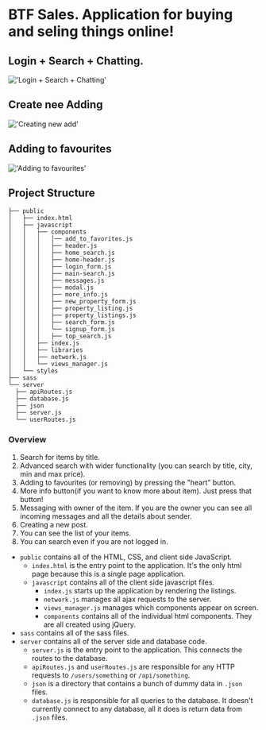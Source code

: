 # BTF Sales. Application for buying and seling things online!

## Login + Search + Chatting.

!['Login + Search + Chatting'](https://github.com/TimaJuma/btf_APP/blob/master/README%20DOCS/BTF_Login%2BSearch%2BChatting.gif)

## Create nee Adding

!['Creating new add'](https://github.com/TimaJuma/btf_APP/blob/master/README%20DOCS/BTF_CreateAdd.gif)

## Adding to favourites

!['Adding to favourites'](https://github.com/TimaJuma/btf_APP/blob/master/README%20DOCS/BTF_AddingToFav.gif)

## Project Structure

```
├── public
│   ├── index.html
│   ├── javascript
│   │   ├── components
│   │   │   │── add_to_favorites.js
│   │   │   ├── header.js
│   │   │   ├── home_search.js
│   │   │   ├── home-header.js
│   │   │   ├── login_form.js
│   │   │   ├── main-search.js
│   │   │   ├── messages.js
│   │   │   ├── modal.js
│   │   │   ├── more_info.js
│   │   │   ├── new_property_form.js
│   │   │   ├── property_listing.js
│   │   │   ├── property_listings.js
│   │   │   ├── search_form.js
│   │   │   └── signup_form.js
│   │   │   ├── top_search.js
│   │   ├── index.js
│   │   ├── libraries
│   │   ├── network.js
│   │   └── views_manager.js
│   └── styles
├── sass
└── server
  ├── apiRoutes.js
  ├── database.js
  ├── json
  ├── server.js
  └── userRoutes.js
```

### Overview

1. Search for items by title.
2. Advanced search with wider functionality (you can search by title, city, min and max price).
3. Adding to favourites (or removing) by pressing the "heart" button.
4. More info button(if you want to know more about item). Just press that button!
5. Messaging with owner of the item. If you are the owner you can see all incoming messages and all the details about sender.
6. Creating a new post.
7. You can see the list of your items.
8. You can search even if you are not logged in.

- `public` contains all of the HTML, CSS, and client side JavaScript.
  - `index.html` is the entry point to the application. It's the only html page because this is a single page application.
  - `javascript` contains all of the client side javascript files.
    - `index.js` starts up the application by rendering the listings.
    - `network.js` manages all ajax requests to the server.
    - `views_manager.js` manages which components appear on screen.
    - `components` contains all of the individual html components. They are all created using jQuery.
- `sass` contains all of the sass files.
- `server` contains all of the server side and database code.
  - `server.js` is the entry point to the application. This connects the routes to the database.
  - `apiRoutes.js` and `userRoutes.js` are responsible for any HTTP requests to `/users/something` or `/api/something`.
  - `json` is a directory that contains a bunch of dummy data in `.json` files.
  - `database.js` is responsible for all queries to the database. It doesn't currently connect to any database, all it does is return data from `.json` files.
